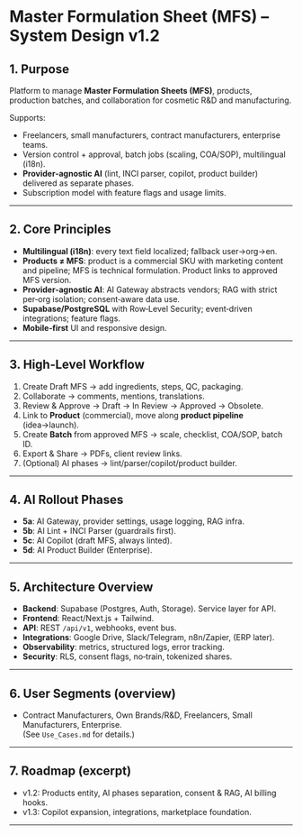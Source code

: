 # Master Formulation Sheet (MFS) – System Design v1.2

## 1. Purpose
Platform to manage **Master Formulation Sheets (MFS)**, products, production batches, and collaboration for cosmetic R&D and manufacturing.

Supports:
- Freelancers, small manufacturers, contract manufacturers, enterprise teams.
- Version control + approval, batch jobs (scaling, COA/SOP), multilingual (i18n).
- **Provider‑agnostic AI** (lint, INCI parser, copilot, product builder) delivered as separate phases.
- Subscription model with feature flags and usage limits.

---

## 2. Core Principles
- **Multilingual (i18n)**: every text field localized; fallback user→org→en.
- **Products ≠ MFS**: product is a commercial SKU with marketing content and pipeline; MFS is technical formulation. Product links to approved MFS version.
- **Provider‑agnostic AI**: AI Gateway abstracts vendors; RAG with strict per‑org isolation; consent‑aware data use.
- **Supabase/PostgreSQL** with Row‑Level Security; event‑driven integrations; feature flags.
- **Mobile‑first** UI and responsive design.

---

## 3. High‑Level Workflow
1) Create Draft MFS → add ingredients, steps, QC, packaging.  
2) Collaborate → comments, mentions, translations.  
3) Review & Approve → Draft → In Review → Approved → Obsolete.  
4) Link to **Product** (commercial), move along **product pipeline** (idea→launch).  
5) Create **Batch** from approved MFS → scale, checklist, COA/SOP, batch ID.  
6) Export & Share → PDFs, client review links.  
7) (Optional) AI phases → lint/parser/copilot/product builder.

---

## 4. AI Rollout Phases
- **5a**: AI Gateway, provider settings, usage logging, RAG infra.  
- **5b**: AI Lint + INCI Parser (guardrails first).  
- **5c**: AI Copilot (draft MFS, always linted).  
- **5d**: AI Product Builder (Enterprise).

---

## 5. Architecture Overview
- **Backend**: Supabase (Postgres, Auth, Storage). Service layer for API.  
- **Frontend**: React/Next.js + Tailwind.  
- **API**: REST `/api/v1`, webhooks, event bus.  
- **Integrations**: Google Drive, Slack/Telegram, n8n/Zapier, (ERP later).  
- **Observability**: metrics, structured logs, error tracking.  
- **Security**: RLS, consent flags, no‑train, tokenized shares.

---

## 6. User Segments (overview)
- Contract Manufacturers, Own Brands/R&D, Freelancers, Small Manufacturers, Enterprise.  
(See `Use_Cases.md` for details.)

---

## 7. Roadmap (excerpt)
- v1.2: Products entity, AI phases separation, consent & RAG, AI billing hooks.  
- v1.3: Copilot expansion, integrations, marketplace foundation.

---
